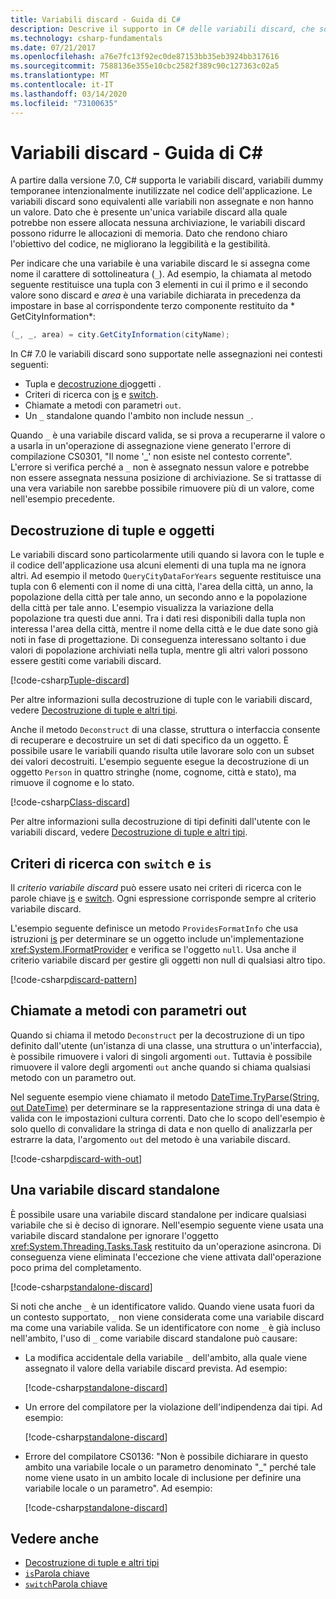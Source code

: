 ```yaml
---
title: Variabili discard - Guida di C#
description: Descrive il supporto in C# delle variabili discard, che sono variabili non assegnate e rimovibili, e le modalità d'uso di tali variabili.
ms.technology: csharp-fundamentals
ms.date: 07/21/2017
ms.openlocfilehash: a76e7fc13f92ec0de87153bb35eb3924bb317616
ms.sourcegitcommit: 7588136e355e10cbc2582f389c90c127363c02a5
ms.translationtype: MT
ms.contentlocale: it-IT
ms.lasthandoff: 03/14/2020
ms.locfileid: "73100635"
---
```

# <a name="discards---c-guide"></a>Variabili discard - Guida di C#

A partire dalla versione 7.0, C# supporta le variabili discard, variabili dummy temporanee intenzionalmente inutilizzate nel codice dell'applicazione. Le variabili discard sono equivalenti alle variabili non assegnate e non hanno un valore. Dato che è presente un'unica variabile discard alla quale potrebbe non essere allocata nessuna archiviazione, le variabili discard possono ridurre le allocazioni di memoria. Dato che rendono chiaro l'obiettivo del codice, ne migliorano la leggibilità e la gestibilità.

Per indicare che una variabile è una variabile discard le si assegna come nome il carattere di sottolineatura (`_`). Ad esempio, la chiamata al metodo seguente restituisce una tupla con 3 elementi in cui il primo e il secondo valore sono discard e *area* è una variabile dichiarata in precedenza da impostare in base al corrispondente terzo componente restituito da * GetCityInformation*:

```csharp
(_, _, area) = city.GetCityInformation(cityName);
```

In C# 7.0 le variabili discard sono supportate nelle assegnazioni nei contesti seguenti:

- Tupla e [decostruzione di](deconstruct.md)oggetti .
- Criteri di ricerca con [is](language-reference/keywords/is.md) e [switch](language-reference/keywords/switch.md).
- Chiamate a metodi con parametri `out`.
- Un `_` standalone quando l'ambito non include nessun `_`.

Quando `_` è una variabile discard valida, se si prova a recuperarne il valore o a usarla in un'operazione di assegnazione viene generato l'errore di compilazione CS0301, "Il nome '\_' non esiste nel contesto corrente". L'errore si verifica perché a `_` non è assegnato nessun valore e potrebbe non essere assegnata nessuna posizione di archiviazione. Se si trattasse di una vera variabile non sarebbe possibile rimuovere più di un valore, come nell'esempio precedente.

## <a name="tuple-and-object-deconstruction"></a>Decostruzione di tuple e oggetti

Le variabili discard sono particolarmente utili quando si lavora con le tuple e il codice dell'applicazione usa alcuni elementi di una tupla ma ne ignora altri. Ad esempio il metodo `QueryCityDataForYears` seguente restituisce una tupla con 6 elementi con il nome di una città, l'area della città, un anno, la popolazione della città per tale anno, un secondo anno e la popolazione della città per tale anno. L'esempio visualizza la variazione della popolazione tra questi due anni. Tra i dati resi disponibili dalla tupla non interessa l'area della città, mentre il nome della città e le due date sono già noti in fase di progettazione. Di conseguenza interessano soltanto i due valori di popolazione archiviati nella tupla, mentre gli altri valori possono essere gestiti come variabili discard.  

[!code-csharp[Tuple-discard](../../samples/snippets/csharp/programming-guide/deconstructing-tuples/discard-tuple1.cs)]

Per altre informazioni sulla decostruzione di tuple con le variabili discard, vedere [Decostruzione di tuple e altri tipi](deconstruct.md#deconstructing-tuple-elements-with-discards).

Anche il metodo `Deconstruct` di una classe, struttura o interfaccia consente di recuperare e decostruire un set di dati specifico da un oggetto. È possibile usare le variabili quando risulta utile lavorare solo con un subset dei valori decostruiti. L'esempio seguente esegue la decostruzione di un oggetto `Person` in quattro stringhe (nome, cognome, città e stato), ma rimuove il cognome e lo stato.

[!code-csharp[Class-discard](../../samples/snippets/csharp/programming-guide/deconstructing-tuples/class-discard1.cs)]

Per altre informazioni sulla decostruzione di tipi definiti dall'utente con le variabili discard, vedere [Decostruzione di tuple e altri tipi](deconstruct.md#deconstructing-a-user-defined-type-with-discards).

## <a name="pattern-matching-with-switch-and-is"></a>Criteri di ricerca con `switch` e `is`

Il *criterio variabile discard* può essere usato nei criteri di ricerca con le parole chiave [is](language-reference/keywords/is.md) e [switch](language-reference/keywords/switch.md). Ogni espressione corrisponde sempre al criterio variabile discard.

L'esempio seguente definisce un metodo `ProvidesFormatInfo` che usa istruzioni [is](language-reference/keywords/is.md) per determinare se un oggetto include un'implementazione <xref:System.IFormatProvider> e verifica se l'oggetto `null`. Usa anche il criterio variabile discard per gestire gli oggetti non null di qualsiasi altro tipo.

[!code-csharp[discard-pattern](../../samples/snippets/csharp/programming-guide/discards/discard-pattern2.cs)]

## <a name="calls-to-methods-with-out-parameters"></a>Chiamate a metodi con parametri out

Quando si chiama il metodo `Deconstruct` per la decostruzione di un tipo definito dall'utente (un'istanza di una classe, una struttura o un'interfaccia), è possibile rimuovere i valori di singoli argomenti `out`. Tuttavia è possibile rimuovere il valore degli argomenti `out` anche quando si chiama qualsiasi metodo con un parametro out.

Nel seguente esempio viene chiamato il metodo [DateTime.TryParse(String, out DateTime)](<xref:System.DateTime.TryParse(System.String,System.DateTime@)>) per determinare se la rappresentazione stringa di una data è valida con le impostazioni cultura correnti. Dato che lo scopo dell'esempio è solo quello di convalidare la stringa di data e non quello di analizzarla per estrarre la data, l'argomento `out` del metodo è una variabile discard.

[!code-csharp[discard-with-out](../../samples/snippets/csharp/programming-guide/discards/discard-out1.cs)]

## <a name="a-standalone-discard"></a>Una variabile discard standalone

È possibile usare una variabile discard standalone per indicare qualsiasi variabile che si è deciso di ignorare. Nell'esempio seguente viene usata una variabile discard standalone per ignorare l'oggetto <xref:System.Threading.Tasks.Task> restituito da un'operazione asincrona. Di conseguenza viene eliminata l'eccezione che viene attivata dall'operazione poco prima del completamento.

[!code-csharp[standalone-discard](../../samples/snippets/csharp/programming-guide/discards/standalone-discard1.cs)]

Si noti che anche `_` è un identificatore valido. Quando viene usata fuori da un contesto supportato, `_` non viene considerata come una variabile discard ma come una variabile valida. Se un identificatore con nome `_` è già incluso nell'ambito, l'uso di `_` come variabile discard standalone può causare:

- La modifica accidentale della variabile `_` dell'ambito, alla quale viene assegnato il valore della variabile discard prevista. Ad esempio:

   [!code-csharp[standalone-discard](../../samples/snippets/csharp/programming-guide/discards/standalone-discard2.cs#1)]

- Un errore del compilatore per la violazione dell'indipendenza dai tipi. Ad esempio:

   [!code-csharp[standalone-discard](../../samples/snippets/csharp/programming-guide/discards/standalone-discard2.cs#2)]

- Errore del compilatore CS0136: "Non è possibile dichiarare in questo ambito una variabile locale o un parametro denominato "\_" perché tale nome viene usato in un ambito locale di inclusione per definire una variabile locale o un parametro". Ad esempio:

   [!code-csharp[standalone-discard](../../samples/snippets/csharp/programming-guide/discards/standalone-discard2.cs#3)]

## <a name="see-also"></a>Vedere anche

- [Decostruzione di tuple e altri tipi](deconstruct.md)
- [`is`Parola chiave](language-reference/keywords/is.md)
- [`switch`Parola chiave](language-reference/keywords/switch.md)
